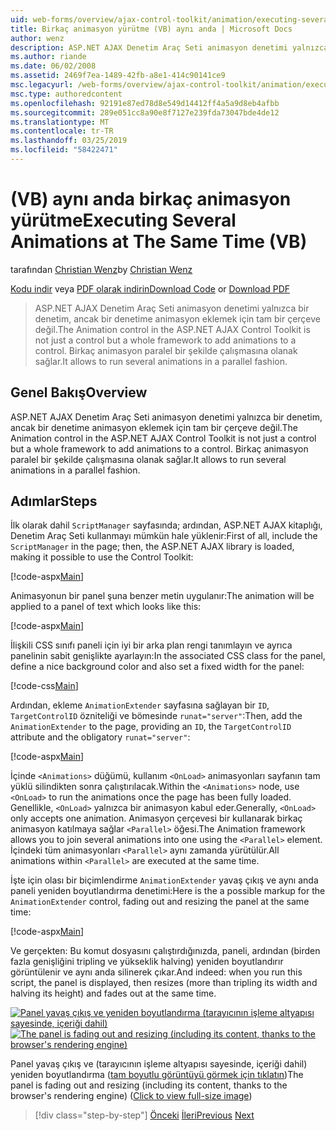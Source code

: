 ```yaml
---
uid: web-forms/overview/ajax-control-toolkit/animation/executing-several-animations-at-the-same-time-vb
title: Birkaç animasyon yürütme (VB) aynı anda | Microsoft Docs
author: wenz
description: ASP.NET AJAX Denetim Araç Seti animasyon denetimi yalnızca bir denetim, ancak bir denetime animasyon eklemek için tam bir çerçeve değil. Severa çalıştırılacak sağlar...
ms.author: riande
ms.date: 06/02/2008
ms.assetid: 2469f7ea-1489-42fb-a8e1-414c90141ce9
msc.legacyurl: /web-forms/overview/ajax-control-toolkit/animation/executing-several-animations-at-the-same-time-vb
msc.type: authoredcontent
ms.openlocfilehash: 92191e87ed78d8e549d14412ff4a5a9d8eb4afbb
ms.sourcegitcommit: 289e051cc8a90e8f7127e239fda73047bde4de12
ms.translationtype: MT
ms.contentlocale: tr-TR
ms.lasthandoff: 03/25/2019
ms.locfileid: "58422471"
---
```

<a name="executing-several-animations-at-the-same-time-vb"></a><span data-ttu-id="3a961-104">(VB) aynı anda birkaç animasyon yürütme</span><span class="sxs-lookup"><span data-stu-id="3a961-104">Executing Several Animations at The Same Time (VB)</span></span>
====================
<span data-ttu-id="3a961-105">tarafından [Christian Wenz](https://github.com/wenz)</span><span class="sxs-lookup"><span data-stu-id="3a961-105">by [Christian Wenz](https://github.com/wenz)</span></span>

<span data-ttu-id="3a961-106">[Kodu indir](http://download.microsoft.com/download/f/9/a/f9a26acd-8df4-4484-8a18-199e4598f411/Animation2.vb.zip) veya [PDF olarak indirin](http://download.microsoft.com/download/6/7/1/6718d452-ff89-4d3f-a90e-c74ec2d636a3/animation2VB.pdf)</span><span class="sxs-lookup"><span data-stu-id="3a961-106">[Download Code](http://download.microsoft.com/download/f/9/a/f9a26acd-8df4-4484-8a18-199e4598f411/Animation2.vb.zip) or [Download PDF](http://download.microsoft.com/download/6/7/1/6718d452-ff89-4d3f-a90e-c74ec2d636a3/animation2VB.pdf)</span></span>

> <span data-ttu-id="3a961-107">ASP.NET AJAX Denetim Araç Seti animasyon denetimi yalnızca bir denetim, ancak bir denetime animasyon eklemek için tam bir çerçeve değil.</span><span class="sxs-lookup"><span data-stu-id="3a961-107">The Animation control in the ASP.NET AJAX Control Toolkit is not just a control but a whole framework to add animations to a control.</span></span> <span data-ttu-id="3a961-108">Birkaç animasyon paralel bir şekilde çalışmasına olanak sağlar.</span><span class="sxs-lookup"><span data-stu-id="3a961-108">It allows to run several animations in a parallel fashion.</span></span>


## <a name="overview"></a><span data-ttu-id="3a961-109">Genel Bakış</span><span class="sxs-lookup"><span data-stu-id="3a961-109">Overview</span></span>

<span data-ttu-id="3a961-110">ASP.NET AJAX Denetim Araç Seti animasyon denetimi yalnızca bir denetim, ancak bir denetime animasyon eklemek için tam bir çerçeve değil.</span><span class="sxs-lookup"><span data-stu-id="3a961-110">The Animation control in the ASP.NET AJAX Control Toolkit is not just a control but a whole framework to add animations to a control.</span></span> <span data-ttu-id="3a961-111">Birkaç animasyon paralel bir şekilde çalışmasına olanak sağlar.</span><span class="sxs-lookup"><span data-stu-id="3a961-111">It allows to run several animations in a parallel fashion.</span></span>

## <a name="steps"></a><span data-ttu-id="3a961-112">Adımlar</span><span class="sxs-lookup"><span data-stu-id="3a961-112">Steps</span></span>

<span data-ttu-id="3a961-113">İlk olarak dahil `ScriptManager` sayfasında; ardından, ASP.NET AJAX kitaplığı, Denetim Araç Seti kullanmayı mümkün hale yüklenir:</span><span class="sxs-lookup"><span data-stu-id="3a961-113">First of all, include the `ScriptManager` in the page; then, the ASP.NET AJAX library is loaded, making it possible to use the Control Toolkit:</span></span>

[!code-aspx[Main](executing-several-animations-at-the-same-time-vb/samples/sample1.aspx)]

<span data-ttu-id="3a961-114">Animasyonun bir panel şuna benzer metin uygulanır:</span><span class="sxs-lookup"><span data-stu-id="3a961-114">The animation will be applied to a panel of text which looks like this:</span></span>

[!code-aspx[Main](executing-several-animations-at-the-same-time-vb/samples/sample2.aspx)]

<span data-ttu-id="3a961-115">İlişkili CSS sınıfı paneli için iyi bir arka plan rengi tanımlayın ve ayrıca panelinin sabit genişlikte ayarlayın:</span><span class="sxs-lookup"><span data-stu-id="3a961-115">In the associated CSS class for the panel, define a nice background color and also set a fixed width for the panel:</span></span>

[!code-css[Main](executing-several-animations-at-the-same-time-vb/samples/sample3.css)]

<span data-ttu-id="3a961-116">Ardından, ekleme `AnimationExtender` sayfasına sağlayan bir `ID`, `TargetControlID` özniteliği ve bömesinde `runat="server"`:</span><span class="sxs-lookup"><span data-stu-id="3a961-116">Then, add the `AnimationExtender` to the page, providing an `ID`, the `TargetControlID` attribute and the obligatory `runat="server"`:</span></span>

[!code-aspx[Main](executing-several-animations-at-the-same-time-vb/samples/sample4.aspx)]

<span data-ttu-id="3a961-117">İçinde `<Animations>` düğümü, kullanım `<OnLoad>` animasyonları sayfanın tam yüklü silindikten sonra çalıştırılacak.</span><span class="sxs-lookup"><span data-stu-id="3a961-117">Within the `<Animations>` node, use `<OnLoad>` to run the animations once the page has been fully loaded.</span></span> <span data-ttu-id="3a961-118">Genellikle, `<OnLoad>` yalnızca bir animasyon kabul eder.</span><span class="sxs-lookup"><span data-stu-id="3a961-118">Generally, `<OnLoad>` only accepts one animation.</span></span> <span data-ttu-id="3a961-119">Animasyon çerçevesi bir kullanarak birkaç animasyon katılmaya sağlar `<Parallel>` öğesi.</span><span class="sxs-lookup"><span data-stu-id="3a961-119">The Animation framework allows you to join several animations into one using the `<Parallel>` element.</span></span> <span data-ttu-id="3a961-120">İçindeki tüm animasyonları `<Parallel>` aynı zamanda yürütülür.</span><span class="sxs-lookup"><span data-stu-id="3a961-120">All animations within `<Parallel>` are executed at the same time.</span></span>

<span data-ttu-id="3a961-121">İşte için olası bir biçimlendirme `AnimationExtender` yavaş çıkış ve aynı anda paneli yeniden boyutlandırma denetimi:</span><span class="sxs-lookup"><span data-stu-id="3a961-121">Here is the a possible markup for the `AnimationExtender` control, fading out and resizing the panel at the same time:</span></span>

[!code-aspx[Main](executing-several-animations-at-the-same-time-vb/samples/sample5.aspx)]

<span data-ttu-id="3a961-122">Ve gerçekten: Bu komut dosyasını çalıştırdığınızda, paneli, ardından (birden fazla genişliğini tripling ve yükseklik halving) yeniden boyutlandırır görüntülenir ve aynı anda silinerek çıkar.</span><span class="sxs-lookup"><span data-stu-id="3a961-122">And indeed: when you run this script, the panel is displayed, then resizes (more than tripling its width and halving its height) and fades out at the same time.</span></span>


<span data-ttu-id="3a961-123">[![Panel yavaş çıkış ve yeniden boyutlandırma (tarayıcının işleme altyapısı sayesinde, içeriği dahil)](executing-several-animations-at-the-same-time-vb/_static/image2.png)](executing-several-animations-at-the-same-time-vb/_static/image1.png)</span><span class="sxs-lookup"><span data-stu-id="3a961-123">[![The panel is fading out and resizing (including its content, thanks to the browser's rendering engine)](executing-several-animations-at-the-same-time-vb/_static/image2.png)](executing-several-animations-at-the-same-time-vb/_static/image1.png)</span></span>

<span data-ttu-id="3a961-124">Panel yavaş çıkış ve (tarayıcının işleme altyapısı sayesinde, içeriği dahil) yeniden boyutlandırma ([tam boyutlu görüntüyü görmek için tıklatın](executing-several-animations-at-the-same-time-vb/_static/image3.png))</span><span class="sxs-lookup"><span data-stu-id="3a961-124">The panel is fading out and resizing (including its content, thanks to the browser's rendering engine) ([Click to view full-size image](executing-several-animations-at-the-same-time-vb/_static/image3.png))</span></span>

> [!div class="step-by-step"]
> <span data-ttu-id="3a961-125">[Önceki](adding-animation-to-a-control-vb.md)
> [İleri](executing-several-animations-after-each-other-vb.md)</span><span class="sxs-lookup"><span data-stu-id="3a961-125">[Previous](adding-animation-to-a-control-vb.md)
[Next](executing-several-animations-after-each-other-vb.md)</span></span>
